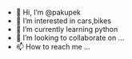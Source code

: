 - 👋 Hi, I’m @pakupek
- 👀 I’m interested in cars,bikes
- 🌱 I’m currently learning python
- 💞️ I’m looking to collaborate on ...
- 📫 How to reach me ...

<!---
pakupek/pakupek is a ✨ special ✨ repository because its `README.md` (this file) appears on your GitHub profile.
You can click the Preview link to take a look at your changes.
--->
